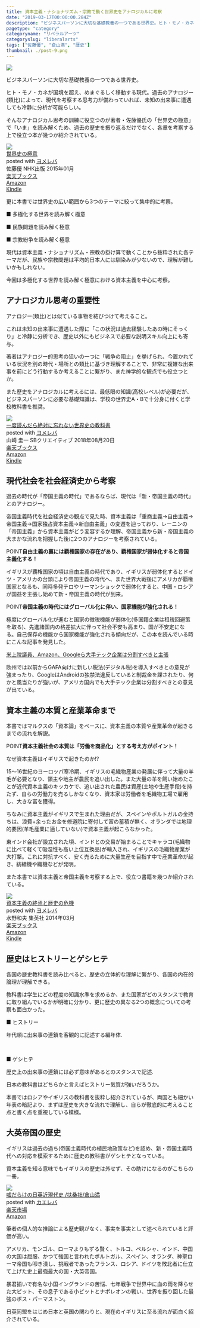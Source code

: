 ```yaml
---
title: 資本主義・ナショナリズム・宗教で動く世界史をアナロジカルに考察
date: "2019-03-17T00:00:00.284Z"
description: "ビジネスパーソンに大切な基礎教養の一つである世界史。ヒト・モノ・カネが国境を超え、めまぐるしく移動する現代。過去のアナロジー(類比)によって、現代を考察する思考力が備わっていれば、未知の出来事に遭遇しても冷静に分析が可能らしい。そんなアナロジカル思考の訓練に役立つのが著者・佐藤優氏の「世界史の極意」で「いま」を読み解くため、過去の歴史を振り返るだけでなく、各章を考察する上で役立つ本が幾つか紹介されている。"
pagetype: "category"
categoryname: "リベラルアーツ"
categoryslug: "liberalarts"
tags: ["佐藤優", "倉山満", "歴史"]
thumbnail: ./post-9.png
---
```


![](./post-9.png)

ビジネスパーソンに大切な基礎教養の一つである世界史。

ヒト・モノ・カネが国境を超え、めまぐるしく移動する現代。過去のアナロジー(類比)によって、現代を考察する思考力が備わっていれば、未知の出来事に遭遇しても冷静に分析が可能らしい。

そんなアナロジカル思考の訓練に役立つのが著者・佐藤優氏の「世界史の極意」で「いま」を読み解くため、過去の歴史を振り返るだけでなく、各章を考察する上で役立つ本が幾つか紹介されている。

<div class="cstmreba"><div class="booklink-box"><div class="booklink-image"><a href="https://hb.afl.rakuten.co.jp/hgc/146fe51c.1fd043a3.146fe51d.605dc196/yomereba_main_201903102051329175?pc=http%3A%2F%2Fbooks.rakuten.co.jp%2Frb%2F13077671%2F%3Fscid%3Daf_ich_link_urltxt%26m%3Dhttp%3A%2F%2Fm.rakuten.co.jp%2Fev%2Fbook%2F" target="_blank"  rel="noopener noreferrer"><img src="https://thumbnail.image.rakuten.co.jp/@0_mall/book/cabinet/4515/9784140884515.jpg?_ex=160x160" style="border: none;" /></a></div><div class="booklink-info"><div class="booklink-name"><a href="https://hb.afl.rakuten.co.jp/hgc/146fe51c.1fd043a3.146fe51d.605dc196/yomereba_main_201903102051329175?pc=http%3A%2F%2Fbooks.rakuten.co.jp%2Frb%2F13077671%2F%3Fscid%3Daf_ich_link_urltxt%26m%3Dhttp%3A%2F%2Fm.rakuten.co.jp%2Fev%2Fbook%2F" target="_blank"  rel="noopener noreferrer">世界史の極意</a><div class="booklink-powered-date">posted with <a href="https://yomereba.com" rel="nofollow noopener noreferrer" target="_blank">ヨメレバ</a></div></div><div class="booklink-detail">佐藤優 NHK出版 2015年01月    </div><div class="booklink-link2"><div class="shoplinkrakuten"><a href="https://hb.afl.rakuten.co.jp/hgc/146fe51c.1fd043a3.146fe51d.605dc196/yomereba_main_201903102051329175?pc=http%3A%2F%2Fbooks.rakuten.co.jp%2Frb%2F13077671%2F%3Fscid%3Daf_ich_link_urltxt%26m%3Dhttp%3A%2F%2Fm.rakuten.co.jp%2Fev%2Fbook%2F" target="_blank"  rel="noopener noreferrer">楽天ブックス</a></div><div class="shoplinkamazon"><a href="https://www.amazon.co.jp/exec/obidos/asin/4140884517/kanon123-22/" target="_blank"  rel="noopener noreferrer">Amazon</a></div><div class="shoplinkkindle"><a href="https://www.amazon.co.jp/gp/search?keywords=%90%A2%8AE%8Ej%82%CC%8B%C9%88%D3&__mk_ja_JP=%83J%83%5E%83J%83i&url=node%3D2275256051&tag=kanon123-22" target="_blank"  rel="noopener noreferrer">Kindle</a></div>                              	  	  	  	  	</div></div><div class="booklink-footer"></div></div></div>

更に本書では世界史の広い範囲から3つのテーマに絞って集中的に考察。

<div class="blackboard-box">
<p>■ 多極化する世界を読み解く極意</p>
<p>■ 民族問題を読み解く極意</p>
<p>■ 宗教紛争を読み解く極意</p>
<div class="chalk1"></div>
<div class="chalk2"></div>
</div>

現代は資本主義・ナショナリズム・宗教の掛け算で動くことから抜粋された各テーマだが、民族や宗教問題は平均的日本人には馴染みが少ないので、理解が難しいかもしれない。

今回は多極化する世界を読み解く極意における資本主義を中心に考察。

## アナロジカル思考の重要性

アナロジー(類比)とは似ている事物を結びつけて考えること。

これは未知の出来事に遭遇した際に「この状況は過去経験したあの時にそっくり」と冷静に分析でき、歴史以外にもビジネスで必要な説明スキル向上にも寄与。

著者はアナロジー的思考の狙いの一つに「戦争の阻止」を挙げられ、今置かれている状況を別の時代・場所との類比に基づき理解することで、非常に複雑な出来事を前にどう行動するか考えることに繋がり、また神学的な観点でも役立つとか。

また歴史をアナロジカルに考えるには、最低限の知識(高校レベル)が必要だが、ビジネスパーソンに必要な基礎知識は、学校の世界史A・Bで十分身に付くと学校教科書を推奨。

<div class="cstmreba"><div class="booklink-box"><div class="booklink-image"><a href="https://hb.afl.rakuten.co.jp/hgc/146fe51c.1fd043a3.146fe51d.605dc196/yomereba_main_20190911232909513?pc=http%3A%2F%2Fbooks.rakuten.co.jp%2Frb%2F15544856%2F%3Fscid%3Daf_ich_link_urltxt%26m%3Dhttp%3A%2F%2Fm.rakuten.co.jp%2Fev%2Fbook%2F" target="_blank"  rel="noopener noreferrer"><img src="https://thumbnail.image.rakuten.co.jp/@0_mall/book/cabinet/7123/9784797397123.jpg?_ex=160x160" style="border: none;" /></a></div><div class="booklink-info"><div class="booklink-name"><a href="https://hb.afl.rakuten.co.jp/hgc/146fe51c.1fd043a3.146fe51d.605dc196/yomereba_main_20190911232909513?pc=http%3A%2F%2Fbooks.rakuten.co.jp%2Frb%2F15544856%2F%3Fscid%3Daf_ich_link_urltxt%26m%3Dhttp%3A%2F%2Fm.rakuten.co.jp%2Fev%2Fbook%2F" target="_blank"  rel="noopener noreferrer">一度読んだら絶対に忘れない世界史の教科書</a><div class="booklink-powered-date">posted with <a href="https://yomereba.com" rel="nofollow noopener noreferrer" target="_blank">ヨメレバ</a></div></div><div class="booklink-detail">山崎 圭一 SBクリエイティブ 2018年08月20日    </div><div class="booklink-link2"><div class="shoplinkrakuten"><a href="https://hb.afl.rakuten.co.jp/hgc/146fe51c.1fd043a3.146fe51d.605dc196/yomereba_main_20190911232909513?pc=http%3A%2F%2Fbooks.rakuten.co.jp%2Frb%2F15544856%2F%3Fscid%3Daf_ich_link_urltxt%26m%3Dhttp%3A%2F%2Fm.rakuten.co.jp%2Fev%2Fbook%2F" target="_blank"  rel="noopener noreferrer">楽天ブックス</a></div><div class="shoplinkamazon"><a href="https://www.amazon.co.jp/exec/obidos/asin/4797397128/kanon123-22/" target="_blank"  rel="noopener noreferrer">Amazon</a></div><div class="shoplinkkindle"><a href="https://www.amazon.co.jp/gp/search?keywords=%E4%B8%80%E5%BA%A6%E8%AA%AD%E3%82%93%E3%81%A0%E3%82%89%E7%B5%B6%E5%AF%BE%E3%81%AB%E5%BF%98%E3%82%8C%E3%81%AA%E3%81%84%E4%B8%96%E7%95%8C%E5%8F%B2%E3%81%AE%E6%95%99%E7%A7%91%E6%9B%B8&__mk_ja_JP=%83J%83%5E%83J%83i&url=node%3D2275256051&tag=kanon123-22" target="_blank"  rel="noopener noreferrer">Kindle</a></div>                              	  	  	  	  	</div></div><div class="booklink-footer"></div></div></div>

## 現代社会を社会経済史から考察

過去の時代が「帝国主義の時代」であるならば、現代は「新・帝国主義の時代」とのアナロジー。

帝国主義時代を社会経済史の観点で見た時、資本主義は「重商主義→自由主義→帝国主義→国家独占資本主義→新自由主義」の変遷を辿っており、レーニンの「帝国主義」から資本主義がどう変容するか理解、帝国主義から新・帝国主義の大まかな流れを把握した後に2つのアナロジーを考察されている。

<span class="mark">POINT</span>**自由主義の裏には覇権国家の存在があり、覇権国家が弱体化すると帝国主義化する！**

イギリスが覇権国家の頃は自由主義の時代であり、イギリスが弱体化するとドイツ・アメリカの台頭により帝国主義の時代へ、また世界大戦後にアメリカが覇権国家となるも、同時多発テロやリーマンショックで弱体化すると、中国・ロシアが国益を主張し始めて新・帝国主義の時代が到来。

<span class="mark">POINT</span>**帝国主義の時代にはグローバル化に伴い、国家機能が強化される！**

極度にグローバル化が進むと国家の徴税機能が弱体化(多国籍企業は租税回避策を取る)、先進諸国内の格差拡大に伴って社会不安も高まり、国が不安定になる。自己保存の機能から国家機能が強化される傾向だが、この本を読んでいる時にこんな記事を発見した。

[米上院議員、Amazon、Googleら大手テック企業は分割すべきと主張](https://iphone-mania.jp/news-241172/)

欧州では以前からGAFA向けに新しい税法(デジタル税)を導入すべきとの意見が強まったり、GoogleはAndroidの独禁法違反していると制裁金を課されたり、何かと風当たりが強いが、アメリカ国内でも大手テック企業は分割すべきとの意見が出ている。

## 資本主義の本質と産業革命まで

本書ではマルクスの「資本論」をベースに、資本主義の本質や産業革命が起きるまでの流れを解説。

<span class="mark">POINT</span>**資本主義社会の本質は「労働を商品化」とする考え方がポイント！**

なぜ資本主義はイギリスで起きたのか!?

15〜16世紀のヨーロッパ寒冷期、イギリスの毛織物産業の発展に伴って大量の羊毛が必要となり、領主や地主が農民を追い出した。また大量の羊を飼い始めたことが近代資本主義のキッカケで、追い出された農民は資産(土地や生産手段)を持たず、自らの労働力を売るしかなくなり、資本家は労働者を毛織物工場で雇用し、大きな富を獲得。

ちなみに資本主義がイギリスで生まれた理由だが、スペインやポルトガルの金持ちは、浪費+余ったお金を修道院に寄付して富の蓄積が無く、オランダでは地理的要因(羊毛産業に適していない)で資本主義が起こらなかった。

東インド会社が設立された頃、インドとの交易が始まることでキャラコ(毛織物に比べて軽くて吸湿性も高い上位互換品)が輸入され、イギリスの毛織物産業が大打撃。これに対抗すべく、安く売るために大量生産を目指す中で産業革命が起き、紡績機や織機などが発明。

また本書では資本主義と帝国主義を考察する上で、役立つ書籍を幾つか紹介されている。

<div class="cstmreba"><div class="booklink-box"><div class="booklink-image"><a href="https://hb.afl.rakuten.co.jp/hgc/146fe51c.1fd043a3.146fe51d.605dc196/yomereba_main_201903112104015509?pc=http%3A%2F%2Fbooks.rakuten.co.jp%2Frb%2F12674883%2F%3Fscid%3Daf_ich_link_urltxt%26m%3Dhttp%3A%2F%2Fm.rakuten.co.jp%2Fev%2Fbook%2F" target="_blank"  rel="noopener noreferrer"><img src="https://thumbnail.image.rakuten.co.jp/@0_mall/book/cabinet/7323/9784087207323.jpg?_ex=160x160" style="border: none;" /></a></div><div class="booklink-info"><div class="booklink-name"><a href="https://hb.afl.rakuten.co.jp/hgc/146fe51c.1fd043a3.146fe51d.605dc196/yomereba_main_201903112104015509?pc=http%3A%2F%2Fbooks.rakuten.co.jp%2Frb%2F12674883%2F%3Fscid%3Daf_ich_link_urltxt%26m%3Dhttp%3A%2F%2Fm.rakuten.co.jp%2Fev%2Fbook%2F" target="_blank"  rel="noopener noreferrer">資本主義の終焉と歴史の危機</a><div class="booklink-powered-date">posted with <a href="https://yomereba.com" rel="nofollow noopener noreferrer" target="_blank">ヨメレバ</a></div></div><div class="booklink-detail">水野和夫 集英社 2014年03月    </div><div class="booklink-link2"><div class="shoplinkrakuten"><a href="https://hb.afl.rakuten.co.jp/hgc/146fe51c.1fd043a3.146fe51d.605dc196/yomereba_main_201903112104015509?pc=http%3A%2F%2Fbooks.rakuten.co.jp%2Frb%2F12674883%2F%3Fscid%3Daf_ich_link_urltxt%26m%3Dhttp%3A%2F%2Fm.rakuten.co.jp%2Fev%2Fbook%2F" target="_blank"  rel="noopener noreferrer">楽天ブックス</a></div><div class="shoplinkamazon"><a href="https://www.amazon.co.jp/exec/obidos/asin/4087207323/kanon123-22/" target="_blank"  rel="noopener noreferrer">Amazon</a></div><div class="shoplinkkindle"><a href="https://www.amazon.co.jp/gp/search?keywords=%8E%91%96%7B%8E%E5%8B%60%82%CC%8FI%E0%81%82%C6%97%F0%8Ej%82%CC%8A%EB%8B%40&__mk_ja_JP=%83J%83%5E%83J%83i&url=node%3D2275256051&tag=kanon123-22" target="_blank"  rel="noopener noreferrer">Kindle</a></div>                              	  	  	  	  	</div></div><div class="booklink-footer"></div></div></div>

## 歴史はヒストリーとゲシヒテ

各国の歴史教科書を読み比べると、歴史の立体的な理解に繋がり、各国の内在的論理が理解できる。

教科書は学生にどの程度の知識水準を求めるか、また国家がどのスタンスで教育に取り組んでいるかが明確に分かり、更に歴史の異なる2つの概念についての考察も面白かった。

<div class="blackboard-box">
<p>■ ヒストリー</p>
<p>年代順に出来事の連鎖を客観的に記述する編年体.</p>
<br/>
<p>■ ゲシヒテ</p>
<p>歴史上の出来事の連鎖には必ず意味があるとのスタンスで記述.</p>
<div class="chalk1"></div>
<div class="chalk2"></div>
</div>

日本の教科書はどちらかと言えばヒストリー気質が強いだろうか。

本書ではロシアやイギリスの教科書を抜粋し紹介されているが、両国とも細かい年表の暗記より、まずは歴史を大きな流れで理解し、自らが徹底的に考えること点と書く点を重視している模様。

## 大英帝国の歴史

イギリスは過去の過ち(帝国主義時代の植民地政策など)を認め、新・帝国主義時代への対応を模索するために歴史の教科書がゲシヒテとなっている。

資本主義を知る意味でもイギリスの歴史は外せず、その助けになるのがこちらの一冊。

<div class="cstmreba"><div class="kaerebalink-box"><div class="kaerebalink-image"><a href="https://hb.afl.rakuten.co.jp/hgc/g0000015.o51y41f2.g0000015.o51y5a32/kaereba_main_201903112325386699?pc=https%3A%2F%2Fproduct.rakuten.co.jp%2Fproduct%2F-%2F4683ec08055b361391f7cf13fbf11c96%2F&m=http%3A%2F%2Fm.product.rakuten.co.jp%2Fproduct%2F4683ec08055b361391f7cf13fbf11c96%2F" target="_blank"  rel="noopener noreferrer"><img src="https://thumbnail.image.rakuten.co.jp/ran/img/2001/0009/784/594/073/633/20010009784594073633_1.jpg?_ex=160x160" style="border: none;" /></a></div><div class="kaerebalink-info"><div class="kaerebalink-name"><a href="https://hb.afl.rakuten.co.jp/hgc/g0000015.o51y41f2.g0000015.o51y5a32/kaereba_main_201903112325386699?pc=https%3A%2F%2Fproduct.rakuten.co.jp%2Fproduct%2F-%2F4683ec08055b361391f7cf13fbf11c96%2F&m=http%3A%2F%2Fm.product.rakuten.co.jp%2Fproduct%2F4683ec08055b361391f7cf13fbf11c96%2F" target="_blank"  rel="noopener noreferrer">嘘だらけの日英近現代史   /扶桑社/倉山満</a><div class="kaerebalink-powered-date">posted with <a href="https://kaereba.com" rel="nofollow noopener noreferrer" target="_blank">カエレバ</a></div></div><div class="kaerebalink-detail"></div><div class="kaerebalink-link1"><div class="shoplinkrakuten"><a href="https://hb.afl.rakuten.co.jp/hgc/146fe51c.1fd043a3.146fe51d.605dc196/kaereba_main_201903112325386699?pc=https%3A%2F%2Fsearch.rakuten.co.jp%2Fsearch%2Fmall%2F%25E5%2598%2598%25E3%2581%25A0%25E3%2582%2589%25E3%2581%2591%25E3%2581%25AE%2F-%2Ff.1-p.1-s.1-sf.0-st.A-v.2%3Fx%3D0%26scid%3Daf_ich_link_urltxt%26m%3Dhttp%3A%2F%2Fm.rakuten.co.jp%2F" target="_blank"  rel="noopener noreferrer">楽天市場</a></div><div class="shoplinkamazon"><a href="https://www.amazon.co.jp/gp/search?keywords=%E5%98%98%E3%81%A0%E3%82%89%E3%81%91%E3%81%AE&__mk_ja_JP=%E3%82%AB%E3%82%BF%E3%82%AB%E3%83%8A&tag=kanon123-22" target="_blank"  rel="noopener noreferrer">Amazon</a></div></div></div><div class="booklink-footer"></div></div></div>

筆者の個人的な推論による歴史観がなく、事実を事実として述べられていると評価が高い。

アメリカ、モンゴル、ローマよりもずる賢く、トルコ、ペルシャ、インド、中国の大国は屈服、かつて強国と言われたポルトガル、スペイン、オランダ、神聖ローマ帝国も叩き潰し、挑戦者であったフランス、ロシア、ドイツを敗北者に仕立て上げた史上最強最大の国・大英帝国。

暴君揃いで有名な小国イングランドの苦悩、七年戦争で世界中に血の雨を降らせた大ピット、その息子である小ピットとナポレオンの戦い、世界を振り回した最強のボス・パーマストン。

日英同盟をはじめ日本と英国の関わりと、現在のイギリスに至る流れが面白く紹介されている。